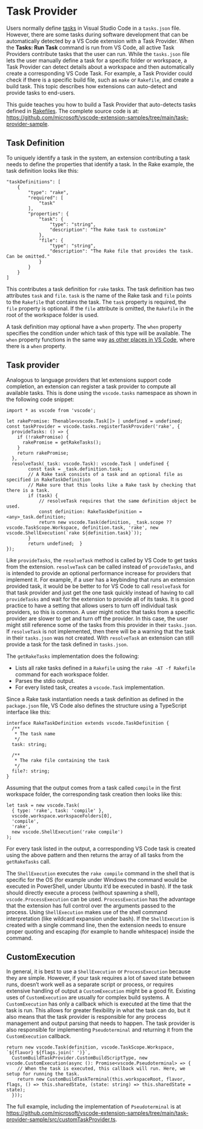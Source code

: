 # Task Provider

Users normally define [tasks](/docs/editor/tasks) in Visual Studio Code in a `tasks.json` file. However, there are some tasks during software development that can be automatically detected by a VS Code extension with a Task Provider. When the **Tasks: Run Task** command is run from VS Code, all active Task Providers contribute tasks that the user can run. While the `tasks.json` file lets the user manually define a task for a specific folder or workspace, a Task Provider can detect details about a workspace and then automatically create a corresponding VS Code Task. For example, a Task Provider could check if there is a specific build file, such as `make` or `Rakefile`, and create a build task. This topic describes how extensions can auto-detect and provide tasks to end-users.

This guide teaches you how to build a Task Provider that auto-detects tasks defined in [Rakefiles](https://ruby.github.io/rake/). The complete source code is at: <https://github.com/microsoft/vscode-extension-samples/tree/main/task-provider-sample>.

## Task Definition

To uniquely identify a task in the system, an extension contributing a task needs to define the properties that identify a task. In the Rake example, the task definition looks like this:

    "taskDefinitions": [
        {
            "type": "rake",
            "required": [
                "task"
            ],
            "properties": {
                "task": {
                    "type": "string",
                    "description": "The Rake task to customize"
                },
                "file": {
                    "type": "string",
                    "description": "The Rake file that provides the task. Can be omitted."
                }
            }
        }
    ]

This contributes a task definition for `rake` tasks. The task definition has two attributes `task` and `file`. `task` is the name of the Rake task and `file` points to the `Rakefile` that contains the task. The `task` property is required, the `file` property is optional. If the `file` attribute is omitted, the `Rakefile` in the root of the workspace folder is used.

A task definition may optional have a `when` property. The `when` property specifies the condition under which task of this type will be available. The `when` property functions in the same way [as other places in VS Code](/api/references/when-clause-contexts), where there is a `when` property.

## Task provider

Analogous to language providers that let extensions support code completion, an extension can register a task provider to compute all available tasks. This is done using the `vscode.tasks` namespace as shown in the following code snippet:

    import * as vscode from 'vscode';

    let rakePromise: Thenable<vscode.Task[]> | undefined = undefined;
    const taskProvider = vscode.tasks.registerTaskProvider('rake', {
      provideTasks: () => {
        if (!rakePromise) {
          rakePromise = getRakeTasks();
        }
        return rakePromise;
      },
      resolveTask(_task: vscode.Task): vscode.Task | undefined {
            const task = _task.definition.task;
            // A Rake task consists of a task and an optional file as specified in RakeTaskDefinition
            // Make sure that this looks like a Rake task by checking that there is a task.
            if (task) {
                // resolveTask requires that the same definition object be used.
                const definition: RakeTaskDefinition = <any>_task.definition;
                return new vscode.Task(definition, _task.scope ?? vscode.TaskScope.Workspace, definition.task, 'rake', new vscode.ShellExecution(`rake ${definition.task}`));
            }
            return undefined;  }
    });

Like `provideTasks`, the `resolveTask` method is called by VS Code to get tasks from the extension. `resolveTask` can be called instead of `provideTasks`, and is intended to provide an optional performance increase for providers that implement it. For example, if a user has a keybinding that runs an extension provided task, it would be be better to for VS Code to call `resolveTask` for that task provider and just get the one task quickly instead of having to call `provideTasks` and wait for the extension to provide all of its tasks. It is good practice to have a setting that allows users to turn off individual task providers, so this is common. A user might notice that tasks from a specific provider are slower to get and turn off the provider. In this case, the user might still reference some of the tasks from this provider in their `tasks.json`. If `resolveTask` is not implemented, then there will be a warning that the task in their `tasks.json` was not created. With `resolveTask` an extension can still provide a task for the task defined in `tasks.json`.

The `getRakeTasks` implementation does the following:

- Lists all rake tasks defined in a `Rakefile` using the `rake -AT -f Rakefile` command for each workspace folder.
- Parses the stdio output.
- For every listed task, creates a `vscode.Task` implementation.

Since a Rake task instantiation needs a task definition as defined in the `package.json` file, VS Code also defines the structure using a TypeScript interface like this:

    interface RakeTaskDefinition extends vscode.TaskDefinition {
      /**
       * The task name
       */
      task: string;

      /**
       * The rake file containing the task
       */
      file?: string;
    }

Assuming that the output comes from a task called `compile` in the first workspace folder, the corresponding task creation then looks like this:

    let task = new vscode.Task(
      { type: 'rake', task: 'compile' },
      vscode.workspace.workspaceFolders[0],
      'compile',
      'rake',
      new vscode.ShellExecution('rake compile')
    );

For every task listed in the output, a corresponding VS Code task is created using the above pattern and then returns the array of all tasks from the `getRakeTasks` call.

The `ShellExecution` executes the `rake compile` command in the shell that is specific for the OS (for example under Windows the command would be executed in PowerShell, under Ubuntu it’d be executed in bash). If the task should directly execute a process (without spawning a shell), `vscode.ProcessExecution` can be used. `ProcessExecution` has the advantage that the extension has full control over the arguments passed to the process. Using `ShellExecution` makes use of the shell command interpretation (like wildcard expansion under bash). If the `ShellExecution` is created with a single command line, then the extension needs to ensure proper quoting and escaping (for example to handle whitespace) inside the command.

## CustomExecution

In general, it is best to use a `ShellExecution` or `ProcessExecution` because they are simple. However, if your task requires a lot of saved state between runs, doesn’t work well as a separate script or process, or requires extensive handling of output a `CustomExecution` might be a good fit. Existing uses of `CustomExecution` are usually for complex build systems. A `CustomExecution` has only a callback which is executed at the time that the task is run. This allows for greater flexibility in what the task can do, but it also means that the task provider is responsible for any process management and output parsing that needs to happen. The task provider is also responsible for implementing `Pseudoterminal` and returning it from the `CustomExecution` callback.

    return new vscode.Task(definition, vscode.TaskScope.Workspace, `${flavor} ${flags.join(' ')}`,
      CustomBuildTaskProvider.CustomBuildScriptType, new vscode.CustomExecution(async (): Promise<vscode.Pseudoterminal> => {
        // When the task is executed, this callback will run. Here, we setup for running the task.
        return new CustomBuildTaskTerminal(this.workspaceRoot, flavor, flags, () => this.sharedState, (state: string) => this.sharedState = state);
      }));

The full example, including the implementation of `Pseudoterminal` is at <https://github.com/microsoft/vscode-extension-samples/tree/main/task-provider-sample/src/customTaskProvider.ts>.

